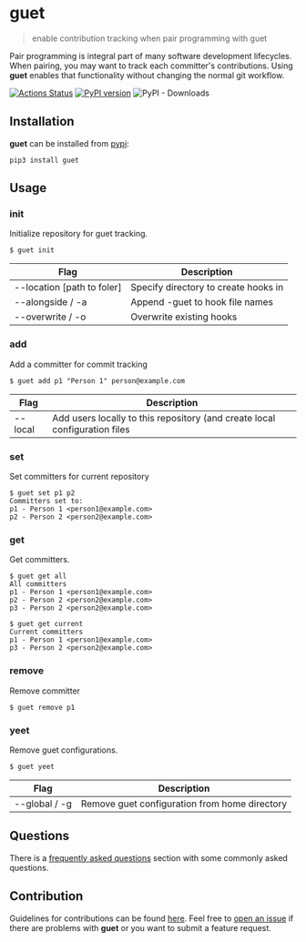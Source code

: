 # guet

> enable contribution tracking when pair programming with guet

Pair programming is integral part of many software development lifecycles. When pairing, you may want to track each committer's contributions. Using **guet** enables that functionality without changing the normal git workflow.

[![Actions Status](https://github.com/chiptopher/guet/workflows/guetci/badge.svg)](https://github.com/chiptopher/guet/workflows/guetci/badge.svg)
[![PyPI version](https://badge.fury.io/py/guet.svg)](https://badge.fury.io/py/guet)
![PyPI - Downloads](https://img.shields.io/pypi/dm/guet)

## Installation

**guet** can be installed from [pypi](https://pypi.org/project/guet/):

```
pip3 install guet
```

## Usage

### init

Initialize repository for guet tracking.

```
$ guet init
```

| Flag                        | Description                          |
| --------------------------- | ------------------------------------ |
| --location [path to foler]  | Specify directory to create hooks in |
| --alongside / -a            | Append -guet to hook file names      |
| --overwrite / -o            | Overwrite existing hooks             |


### add

Add a committer for commit tracking

```
$ guet add p1 "Person 1" person@example.com
```

| Flag                        | Description                           |
| --------------------------- | ------------------------------------  |
| --local                     | Add users locally to this repository (and create local configuration files |


### set

Set committers for current repository

```
$ guet set p1 p2
Committers set to:
p1 - Person 1 <person1@example.com>
p2 - Person 2 <person2@example.com>
```

### get

Get committers.

```
$ guet get all
All committers
p1 - Person 1 <person1@example.com>
p2 - Person 2 <person2@example.com>
p3 - Person 2 <person2@example.com>

$ guet get current
Current committers
p1 - Person 1 <person1@example.com>
p3 - Person 2 <person2@example.com>
```

### remove

Remove committer

```
$ guet remove p1
```

### yeet

Remove guet configurations.

```
$ guet yeet
```

| Flag                        | Description                           |
| --------------------------- | ------------------------------------  |
| --global / -g               | Remove guet configuration from home directory


## Questions

There is a [frequently asked questions](.github/FAQ.md) section with some commonly asked questions.

## Contribution

Guidelines for contributions can be found [here](./.github/CONTRIBUTING.md). Feel free to
[open an issue](https://github.com/chiptopher/guet/issues) if there are problems with **guet** or you want to submit a
feature request.
